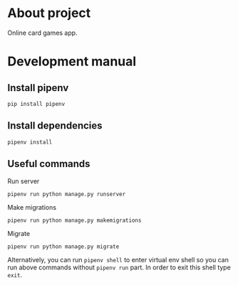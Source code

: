# About project
Online card games app.

# Development manual

## Install pipenv
```
pip install pipenv
```

## Install dependencies
```
pipenv install
```

## Useful commands
Run server
```
pipenv run python manage.py runserver
```
Make migrations
```
pipenv run python manage.py makemigrations
```
Migrate
```
pipenv run python manage.py migrate
```

Alternatively, you can run `pipenv shell` to enter virtual env shell so you can run above commands without `pipenv run` part.
In order to exit this shell type `exit`.
